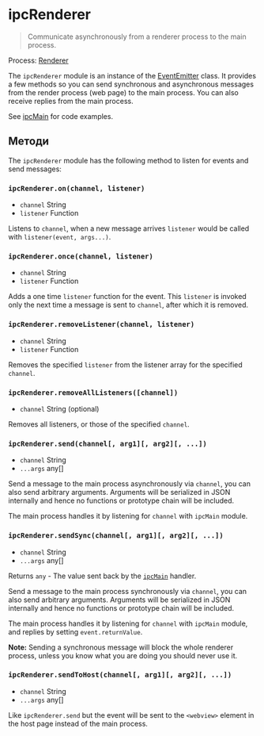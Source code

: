 # ipcRenderer

> Communicate asynchronously from a renderer process to the main process.

Process: [Renderer](../glossary.md#renderer-process)

The `ipcRenderer` module is an instance of the [EventEmitter](https://nodejs.org/api/events.html#events_class_eventemitter) class. It provides a few methods so you can send synchronous and asynchronous messages from the render process (web page) to the main process.  You can also receive replies from the main process.

See [ipcMain](ipc-main.md) for code examples.

## Методи

The `ipcRenderer` module has the following method to listen for events and send messages:

### `ipcRenderer.on(channel, listener)`

* `channel` String
* `listener` Function

Listens to `channel`, when a new message arrives `listener` would be called with `listener(event, args...)`.

### `ipcRenderer.once(channel, listener)`

* `channel` String
* `listener` Function

Adds a one time `listener` function for the event. This `listener` is invoked only the next time a message is sent to `channel`, after which it is removed.

### `ipcRenderer.removeListener(channel, listener)`

* `channel` String
* `listener` Function

Removes the specified `listener` from the listener array for the specified `channel`.

### `ipcRenderer.removeAllListeners([channel])`

* `channel` String (optional)

Removes all listeners, or those of the specified `channel`.

### `ipcRenderer.send(channel[, arg1][, arg2][, ...])`

* `channel` String
* `...args` any[]

Send a message to the main process asynchronously via `channel`, you can also send arbitrary arguments. Arguments will be serialized in JSON internally and hence no functions or prototype chain will be included.

The main process handles it by listening for `channel` with `ipcMain` module.

### `ipcRenderer.sendSync(channel[, arg1][, arg2][, ...])`

* `channel` String
* `...args` any[]

Returns `any` - The value sent back by the [`ipcMain`](ipc-main.md) handler.

Send a message to the main process synchronously via `channel`, you can also send arbitrary arguments. Arguments will be serialized in JSON internally and hence no functions or prototype chain will be included.

The main process handles it by listening for `channel` with `ipcMain` module, and replies by setting `event.returnValue`.

**Note:** Sending a synchronous message will block the whole renderer process, unless you know what you are doing you should never use it.

### `ipcRenderer.sendToHost(channel[, arg1][, arg2][, ...])`

* `channel` String
* `...args` any[]

Like `ipcRenderer.send` but the event will be sent to the `<webview>` element in the host page instead of the main process.
